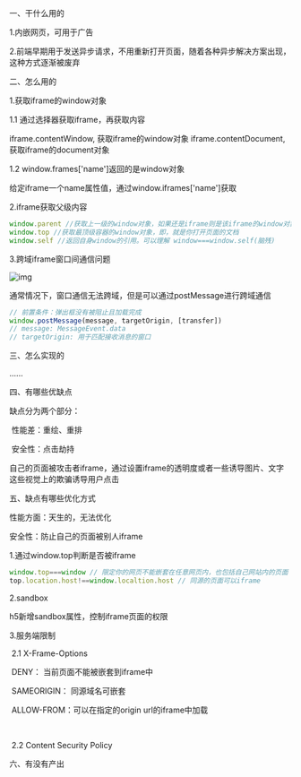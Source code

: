 一、干什么用的

1.内嵌网页，可用于广告

2.前端早期用于发送异步请求，不用重新打开页面，随着各种异步解决方案出现，这种方式逐渐被废弃



二、怎么用的

1.获取iframe的window对象

1.1 通过选择器获取iframe，再获取内容

iframe.contentWindow, 获取iframe的window对象
iframe.contentDocument, 获取iframe的document对象



1.2 window.frames['name']返回的是window对象

给定iframe一个name属性值，通过window.iframes['name']获取



2.iframe获取父级内容

```js
window.parent //获取上一级的window对象，如果还是iframe则是该iframe的window对象
window.top //获取最顶级容器的window对象，即，就是你打开页面的文档
window.self //返回自身window的引用。可以理解 window===window.self(脑残)
```



3.跨域iframe窗口间通信问题

![img](https://p1-jj.byteimg.com/tos-cn-i-t2oaga2asx/gold-user-assets/2017/2/10/3e56ecd82b4142f612883fb77e5a9a48~tplv-t2oaga2asx-watermark.awebp)

通常情况下，窗口通信无法跨域，但是可以通过postMessage进行跨域通信

```js
// 前置条件：弹出框没有被阻止且加载完成
window.postMessage(message, targetOrigin, [transfer]) 
// message: MessageEvent.data
// targetOrigin: 用于匹配接收消息的窗口

```



三、怎么实现的

......

四、有哪些优缺点

缺点分为两个部分：

​	性能差：重绘、重排

​	安全性：点击劫持

自己的页面被攻击者iframe，通过设置iframe的透明度或者一些诱导图片、文字这些视觉上的欺骗诱导用户点击



五、缺点有哪些优化方式

性能方面：天生的，无法优化

安全性：防止自己的页面被别人iframe

1.通过window.top判断是否被iframe

```js
window.top===window // 限定你的网页不能嵌套在任意网页内，也包括自己网站内的页面
top.location.host!==window.localtion.host // 同源的页面可以iframe

```

2.sandbox

h5新增sandbox属性，控制iframe页面的权限





3.服务端限制

​	2.1 X-Frame-Options

​		DENY： 当前页面不能被嵌套到iframe中

​		SAMEORIGIN： 同源域名可嵌套

​		ALLOW-FROM：可以在指定的origin url的iframe中加载

​	

​	2.2 Content Security Policy



六、有没有产出